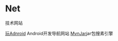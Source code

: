 # Net
技术网站

[玩Adnroid](http://www.wanandroid.com/navi) Android开发导航网站
[MvnJar](https://www.mvnjar.com/)jar包搜素引擎
